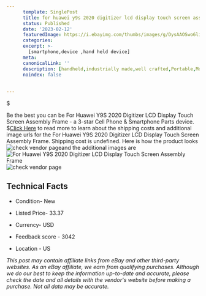 ```yaml
---
      template: SinglePost
      title: for huawei y9s 2020 digitizer lcd display touch screen assembly frame
      status: Published
      date: '2023-02-12'
      featuredImage: https://i.ebayimg.com/thumbs/images/g/DysAAOSwo6liKb~q/s-l225.jpg
      categories: 
      excerpt: >-
        [smartphone,device ,hand held device]
      meta:
      canonicalLink: ''
      description: [handheld,industrially made,well crafted,Portable,Mobile,Compact,Convenient,Lightweight,Maneuverable,Man-portable,Miniature,Carriable,Hand-held,Light,Holdable,Transportable,Mobile device,Pocket-sized,On-the-go,Wireless,Cordless,Compact size,Convenient size, smartphone,device ,hand held device]
      noindex: false
      
        
---
```

$

Be the best you can be  For Huawei Y9S 2020 Digitizer LCD Display Touch Screen Assembly Frame - a 3-star Cell Phone & Smartphone Parts device.
$[Click Here](https://www.ebay.com/itm/313908060063?hash=item491660df9f%3Ag%3ADysAAOSwo6liKb%7Eq&mkevt=1&mkcid=1&mkrid=711-53200-19255-0&campid=%253CePNCampaignId%253E&customid=%253CreferenceId%253E&toolid=10049) to read more to learn about the shipping costs and additional image urls for the For Huawei Y9S 2020 Digitizer LCD Display Touch Screen Assembly Frame. Shipping cost is undefined. Here is how the product looks ![check vendor page](https://i.ebayimg.com/thumbs/images/g/DysAAOSwo6liKb~q/s-l225.jpg)and the additional images are![For Huawei Y9S 2020 Digitizer LCD Display Touch Screen Assembly Frame](https://i.ebayimg.com/images/g/DysAAOSwo6liKb~q/s-l1200.jpg)![check vendor page](https://origin-galleryplus.ebayimg.com/ws/web/313908060063_2_0_1/225x225.jpg,https://origin-galleryplus.ebayimg.com/ws/web/313908060063_3_0_1/225x225.jpg,https://origin-galleryplus.ebayimg.com/ws/web/313908060063_4_0_1/225x225.jpg,https://origin-galleryplus.ebayimg.com/ws/web/313908060063_5_0_1/225x225.jpg,https://origin-galleryplus.ebayimg.com/ws/web/313908060063_6_0_1/225x225.jpg,https://origin-galleryplus.ebayimg.com/ws/web/313908060063_7_0_1/225x225.jpg)



 ## Technical Facts 



     
      

 - Condition- New 


      

 - Listed Price- 33.37 


      

 - Currency- USD 


      

 - Feedback score - 3042 


      

 - Location - US 


      
      

 *_This post may contain affiliate links from eBay and other third-party websites. As an eBay affiliate, we earn from qualifying purchases. Although we do our best to keep the information up-to-date and accurate, please check the date and all details with the vendor's website before making a purchase. Not all data may be accurate._*






